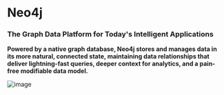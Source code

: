 # Neo4j

### The Graph Data Platform for Today's Intelligent Applications

**Powered by a native graph database, Neo4j stores and manages data in its more natural, connected state, maintaining data relationships that deliver lightning-fast queries, deeper context for analytics, and a pain-free modifiable data model.**


![image](https://user-images.githubusercontent.com/93586279/203766291-5d7284c8-ef0f-4dc3-85f6-3681e9eb2aad.png)
